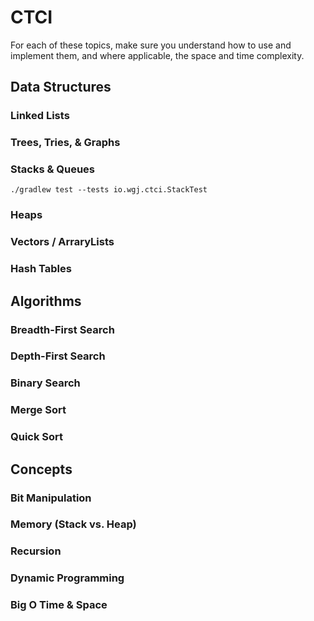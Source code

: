 # CTCI
For each of these topics, make sure you understand how to use and implement them, and where applicable, the space and
time complexity.

## Data Structures
### Linked Lists
### Trees, Tries, & Graphs
### Stacks & Queues
```shell script
./gradlew test --tests io.wgj.ctci.StackTest
```

### Heaps
### Vectors / ArraryLists
### Hash Tables

## Algorithms
### Breadth-First Search
### Depth-First Search
### Binary Search
### Merge Sort
### Quick Sort

## Concepts
### Bit Manipulation
### Memory (Stack vs. Heap)
### Recursion
### Dynamic Programming
### Big O Time & Space
